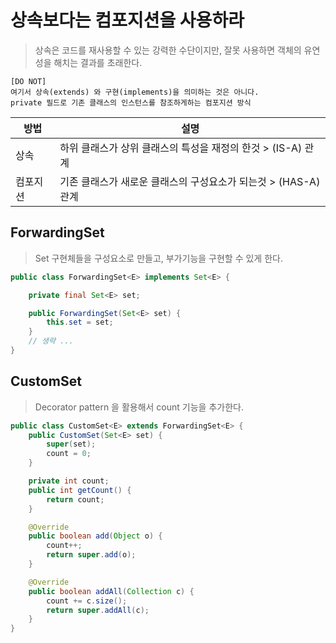 # 상속보다는 컴포지션을 사용하라
> 상속은 코드를 재사용할 수 있는 강력한 수단이지만, 잘못 사용하면 객체의 유연성을 해치는 결과를 초래한다.

```text
[DO NOT]
여기서 상속(extends) 와 구현(implements)을 의미하는 것은 아니다.
private 필드로 기존 클래스의 인스턴스를 참조하게하는 컴포지션 방식
```

| 방법 | 설명|
|----|--|
| 상속 |	하위 클래스가 상위 클래스의 특성을 재정의 한것 > (IS-A) 관계|
| 컴포지션|	기존 클래스가 새로운 클래스의 구성요소가 되는것 > (HAS-A) 관계|

## ForwardingSet
> Set 구현체들을 구성요소로 만들고, 부가기능을 구현할 수 있게 한다.
```java
public class ForwardingSet<E> implements Set<E> {

    private final Set<E> set;

    public ForwardingSet(Set<E> set) {
        this.set = set;
    }
    // 생략 ...
}
```

## CustomSet
> Decorator pattern 을 활용해서 count 기능을 추가한다.
```java
public class CustomSet<E> extends ForwardingSet<E> {
    public CustomSet(Set<E> set) {
        super(set);
        count = 0;
    }

    private int count;
    public int getCount() {
        return count;
    }

    @Override
    public boolean add(Object o) {
        count++;
        return super.add(o);
    }

    @Override
    public boolean addAll(Collection c) {
        count += c.size();
        return super.addAll(c);
    }
}
```
